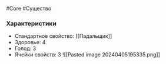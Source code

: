 #Core #Существо

### Характеристики

- Стандартное свойство: [[Падальщик]]
- Здоровье: 4
- Голод: 3
- Ячейки свойств: 3
![[Pasted image 20240405195335.png]]